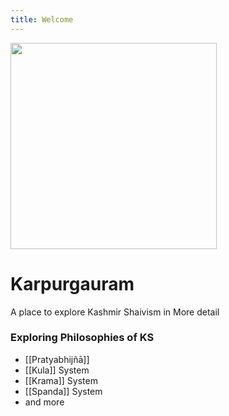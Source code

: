 ```yaml
---
title: Welcome
---
```


<img src="/images/omshiva.jpg" width="330">

# Karpurgauram


A place to explore Kashmir Shaivism in More detail

### Exploring Philosophies of KS

- [[Pratyabhijñā]]
- [[Kula]] System
- [[Krama]] System
- [[Spanda]] System
- and more
